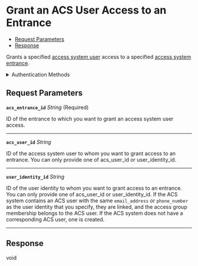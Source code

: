 # Grant an ACS User Access to an Entrance

- [Request Parameters](#request-parameters)
- [Response](#response)

Grants a specified [access system user](https://docs.seam.co/latest/capability-guides/access-systems/user-management) access to a specified [access system entrance](../../../capability-guides/access-systems/retrieving-entrance-details.md).


<details>

<summary>Authentication Methods</summary>

- API key
- Personal access token
  <br>Must also include the `seam-workspace` header in the request.

To learn more, see [Authentication](https://docs.seam.co/latest/api/authentication).
</details>

## Request Parameters

**`acs_entrance_id`** *String* (Required)

ID of the entrance to which you want to grant an access system user access.

---

**`acs_user_id`** *String*

ID of the access system user to whom you want to grant access to an entrance. You can only provide one of acs_user_id or user_identity_id.

---

**`user_identity_id`** *String*

ID of the user identity to whom you want to grant access to an entrance. You can only provide one of acs_user_id or user_identity_id. If the ACS system contains an ACS user with the same `email_address` or `phone_number` as the user identity that you specify, they are linked, and the access group membership belongs to the ACS user. If the ACS system does not have a corresponding ACS user, one is created.

---


## Response

void

